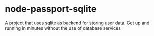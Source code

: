 # node-passport-sqlite
A project that uses sqlite as backend for storing user data. Get up and running in minutes without the use of database services
